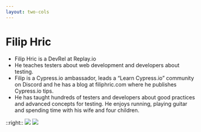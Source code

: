 ```yaml
---
layout: two-cols
---
```

# Filip Hric

- Filip Hric is a DevRel at Replay.io 
- He teaches testers about web development and developers about testing. 
- Filip is a Cypress.io ambassador, leads a “Learn Cypress.io” community on Discord and he has a blog at filiphric.com where he publishes Cypress.io tips. 
- He has taught hundreds of testers and developers about good practices and advanced concepts for testing. He enjoys running, playing guitar and spending time with his wife and four children.

::right::
<img src="/images/filip.png" class="relative top-20" />
<img src="/images/filip_qr.png" class="fixed top-12 right-12 w-30" />